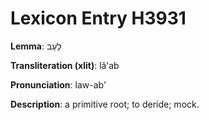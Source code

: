 # Lexicon Entry H3931

**Lemma**: לָעַב

**Transliteration (xlit)**: lâʻab

**Pronunciation**: law-ab'

**Description**:
a primitive root; to deride; mock.
